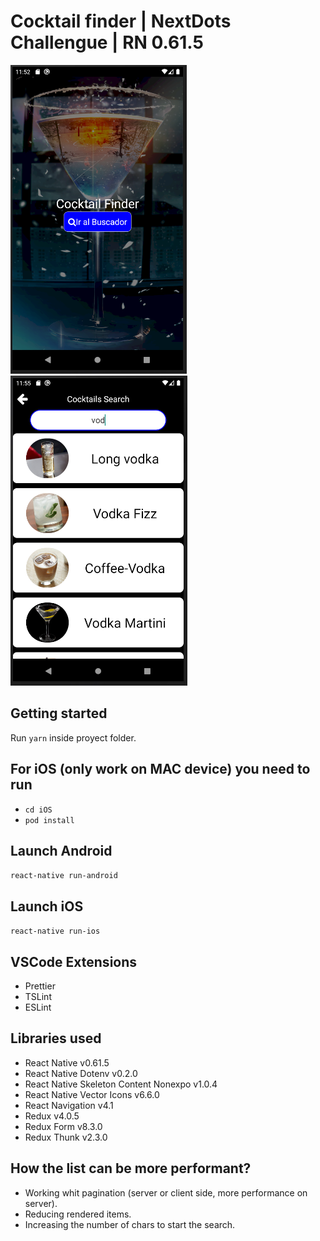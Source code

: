 # Cocktail finder | NextDots Challengue | RN 0.61.5

![Image of Home Screen](https://github.com/MatiasRamirez3097/cocktailfinder/blob/7d2db37b8bf0a80d70514121b8b53d5ba319702b/src/assets/images/homescreen.PNG)
![Image of Finder Screen](https://github.com/MatiasRamirez3097/cocktailfinder/blob/7d2db37b8bf0a80d70514121b8b53d5ba319702b/src/assets/images/finderscreen.PNG)

## Getting started

Run `yarn` inside proyect folder.

## For iOS (only work on MAC device) you need to run

- `cd iOS`
- `pod install`

## Launch Android

`react-native run-android`

## Launch iOS

`react-native run-ios`

## VSCode Extensions

- Prettier
- TSLint
- ESLint

## Libraries used

- React Native v0.61.5
- React Native Dotenv v0.2.0
- React Native Skeleton Content Nonexpo v1.0.4
- React Native Vector Icons v6.6.0
- React Navigation v4.1
- Redux v4.0.5
- Redux Form v8.3.0
- Redux Thunk v2.3.0

## How the list can be more performant?

- Working whit pagination (server or client side, more performance on server).
- Reducing rendered items.
- Increasing the number of chars to start the search.
